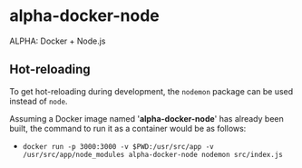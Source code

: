 # alpha-docker-node
ALPHA: Docker + Node.js

## Hot-reloading
To get hot-reloading during development, the `nodemon` package can be used instead of `node`.

Assuming a Docker image named '**alpha-docker-node**' has already been built, the command to run it as a container would be as follows:
 - `docker run -p 3000:3000 -v $PWD:/usr/src/app -v /usr/src/app/node_modules alpha-docker-node nodemon src/index.js`